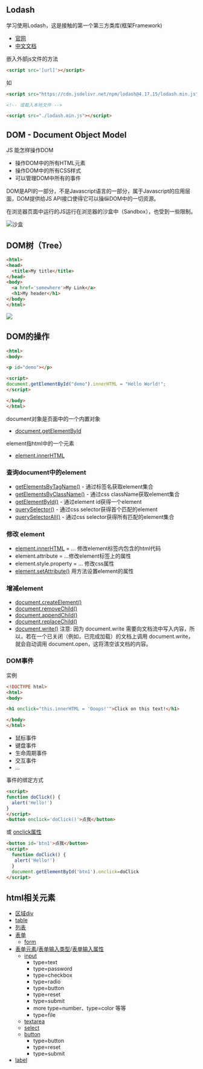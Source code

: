 ## Lodash

学习使用Lodash，这是接触的第一个第三方类库(框架Framework)

- [官网](https://lodash.com/docs)
- [中文文档](https://www.lodashjs.com/)

嵌入外部js文件的方法

```html
<script src='[url]'></script>
```

如

```html
<script src="https://cdn.jsdelivr.net/npm/lodash@4.17.15/lodash.min.js"></script>

<!-- 或载入本地文件 -->

<script src="./lodash.min.js"></script>
```

## DOM - Document Object Model

JS 能怎样操作DOM

- 操作DOM中的所有HTML元素
- 操作DOM中的所有CSS样式
- 可以管理DOM中所有的事件

DOM是API的一部分，不是Javascript语言的一部分，属于Javascript的应用层面，DOM提供给JS API接口使得它可以操纵DOM中的一切资源。

在浏览器页面中运行的JS运行在浏览器的沙盒中（Sandbox），也受到一些限制。

![沙盒](https://images-na.ssl-images-amazon.com/images/I/918bGtR7MOL._AC_SX679_.jpg)

## DOM树（Tree）

```html
<html>
<head>
  <title>My title</title>
</head>
<body>
  <a href='somewhere'>My Link</a>
  <h1>My header</h1>
</body>
</html>
```

![](https://www.w3schools.com/js/pic_htmltree.gif)

## DOM的操作

```html
<html>
<body>

<p id="demo"></p>

<script>
document.getElementById("demo").innerHTML = "Hello World!";
</script>

</body>
</html>
```

document对象是页面中的一个内置对象

- [document.getElementById](https://developer.mozilla.org/zh-CN/docs/Web/API/Document/getElementById)

element指html中的一个元素

- [element.innerHTML](https://developer.mozilla.org/zh-CN/docs/Web/API/Element/innerHTML)

### 查询document中的element

- [getElementsByTagName()](https://developer.mozilla.org/zh-CN/docs/Web/API/Document/getElementsByTagName) - 通过标签名获取element集合
- [getElementsByClassName()](https://developer.mozilla.org/zh-CN/docs/Web/API/Document/getElementsByClassName) - 通过css className获取element集合
- [getElementById()](https://developer.mozilla.org/zh-CN/docs/Web/API/Document/getElementById) - 通过element id获得一个element
- [querySelector()](https://developer.mozilla.org/zh-CN/docs/Web/API/Document/querySelector) - 通过css selector获得首个匹配的element
- [querySelectorAll()](https://developer.mozilla.org/zh-CN/docs/Web/API/Document/querySelectorAll) - 通过css selector获得所有匹配的element集合

### 修改 element

- [element.innerHTML](https://developer.mozilla.org/zh-CN/docs/Web/API/Element/innerHTML) = ... 修改element标签内包含的html代码
- element.attribute = ...修改element标签上的属性
- element.style.property = ... 修改css属性
- [element.setAttribute()](https://developer.mozilla.org/zh-CN/docs/Web/API/Element/setAttribute) 用方法设置element的属性

### 增减element

- [document.createElement()](https://developer.mozilla.org/zh-CN/docs/Web/API/Document/createElement)
- [document.removeChild()](https://developer.mozilla.org/zh-CN/docs/Web/API/Node/removeChild)
- [document.appendChild()](https://developer.mozilla.org/zh-CN/docs/Web/API/Node/appendChild)
- [document.replaceChild()](https://developer.mozilla.org/zh-CN/docs/Web/API/Node/replaceChild)
- [document.write()](https://developer.mozilla.org/zh-CN/docs/Web/API/Document/write)
注意: 因为 document.write 需要向文档流中写入内容，所以，若在一个已关闭（例如，已完成加载）的文档上调用 document.write，就会自动调用 document.open，这将清空该文档的内容。

### DOM事件

实例

```html
<!DOCTYPE html>
<html>
<body>

<h1 onclick="this.innerHTML = 'Ooops!'">Click on this text!</h1>

</body>
</html>
```

- 鼠标事件
- 键盘事件
- 生命周期事件
- 交互事件
- ...

事件的绑定方式

```html
<script>
function doClick() {
  alert('Hello!')
}
</script>
<button onclick='doClick()'>点我</button>
```

或 [onclick属性](https://developer.mozilla.org/zh-CN/docs/Web/API/GlobalEventHandlers/onclick)

```html
<button id='btn1'>点我</button>
<script>
  function doClick() {
   alert('Hello!')
  }
  document.getElementById('btn1').onclick=doClick
</script>
```

## html相关元素
* [区域div](https://www.w3school.com.cn/tags/tag_div.asp)
* [table](https://www.w3school.com.cn/tags/tag_table.asp)
* [列表](https://www.w3school.com.cn/html/html_lists.asp)
* [表单](http://www.w3school.com.cn/html/html_forms.asp)
  * [form](http://www.w3school.com.cn/tags/tag_form.asp)
* [表单元素](http://www.w3school.com.cn/html/html_form_elements.asp)/[表单输入类型](http://www.w3school.com.cn/html/html_form_input_types.asp)/[表单输入属性](http://www.w3school.com.cn/html/html_form_attributes.asp)
  * [input](http://www.w3school.com.cn/tags/tag_input.asp)
    * type=text
    * type=password
    * type=checkbox
    * type=radio
    * type=button
    * type=reset
    * type=submit
    * more type=number、type=color 等等
    * type=file
  * [textarea](http://www.w3school.com.cn/tags/tag_textarea.asp)
  * [select](http://www.w3school.com.cn/tags/tag_select.asp)
  * [button](http://www.w3school.com.cn/tags/tag_button.asp)
    * type=button
    * type=reset
    * type=submit
* [label](http://www.w3school.com.cn/tags/tag_label.asp)